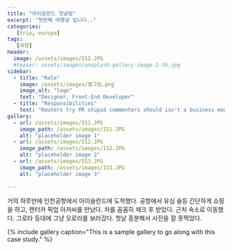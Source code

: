 ```yaml
---
title: "아이슬란드 첫날밤"
excerpt: "첫번째 여행글 입니다.."
categories:
   [trip, europe]
tags:
   [여행]
header:
  image: /assets/images/IS2.JPG
  #teaser: assets/images/unsplash-gallery-image-1-th.jpg
sidebar:
  - title: "Role"
    image: /assets/images/별그림.png
    image_alt: "logo"
    text: "Designer, Front-End Developer"
  - title: "Responsibilities"
    text: "Reuters try PR stupid commenters should isn't a business model"
gallery:
  - url: /assets/images/IS1.JPG
    image_path: /assets/images/IS1.JPG
    alt: "placeholder image 1"
  - url: /assets/images/IS2.JPG
    image_path: /assets/images/IS2.JPG
    alt: "placeholder image 2"
  - url: /assets/images/IS3.JPG
    image_path: /assets/images/IS3.JPG
    alt: "placeholder image 3"

---
```


거의 하루만에 인천공항에서 아이슬란드에 도착했다.
공항에서 유심 술등 간단하게 쇼핑을 하고, 렌터카 픽업 아저씨를 만났다.
차를 꼼꼼히 체크 후 받았다.
근처 숙소로 이동했다.
그로타 등대에 그냥 오로라를 보러갔다.
첫날 흥분해서 사진을 잘 못찍었다.


{% include gallery caption="This is a sample gallery to go along with this case study." %}
